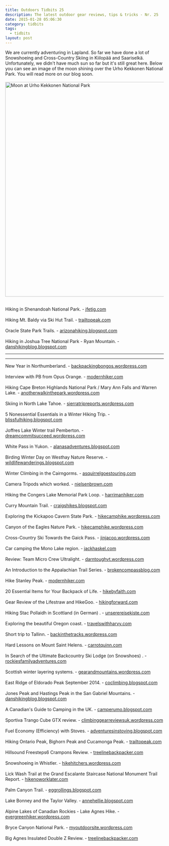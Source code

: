 ```yaml
---
title: Outdoors Tidbits 25
description: The latest outdoor gear reviews, tips & tricks - Nr. 25
date: 2015-01-28 05:06:30
category: tidbits
tags:
  - tidbits
layout: post
---
```

We are currently adventuring in Lapland. So far we have done a lot of Snowshoeing and Cross-Country Skiing in Kiilopää and Saariselkä. Unfortunately, we didn't have much sun so far but it's still great here. Below you can see an image of the moon shining over the Urho Kekkonen National Park. You will read more on our blog soon.
<br><br>
<a href="https://www.flickr.com/photos/90204224@N07/16199155969" title="Moon at Urho Kekkonen National Park"><img src="https://farm8.staticflickr.com/7451/16199155969_80cb33d3ec_b.jpg" width="1024" height="680" alt="Moon at Urho Kekkonen National Park"></a><br><!--more--><br>

Hiking in  Shenandoah National Park. - [jfetig.com](http://jfetig.com/2015/01/20/lets-go-hiking)
<br><br>
Hiking Mt. Baldy via Ski Hut Trail. - [trailtopeak.com](http://trailtopeak.com/2015/01/19/mt-baldy-via-ski-hut-trail-01-19-15)
<br><br>
Oracle State Park Trails. - [arizonahiking.blogspot.com](http://arizonahiking.blogspot.com/2015/01/oracle-state-park-trails.html)
<br><br>
Hiking in Joshua Tree National Park - Ryan Mountain. - [danshikingblog.blogspot.com](http://danshikingblog.blogspot.com/2015/01/joshua-tree-ryan-mountain-january-3-2014.html)

---

<script type="text/javascript" src="//www.avantlink.com/link.php?ml=196169&amp;p=125311&amp;pw=150351&amp;ctc=Tidbits&amp;open=_blank"></script>

---


New Year in Northumberland. - [backpackingbongos.wordpress.com](https://backpackingbongos.wordpress.com/2015/01/19/new-year-in-northumberland/)
<br><br>
Interview with PB from Opus Orange. - [modernhiker.com](http://www.modernhiker.com/2015/01/19/stream-opus-orange-outside-in-interview-with-pb/)
<br><br>
Hiking Cape Breton Highlands National Park / Mary Ann Falls and Warren Lake. - [anotherwalkinthepark.wordpress.com](https://anotherwalkinthepark.wordpress.com/2015/01/19/cape-breton-highlands-national-park-part-6-mary-ann-falls-a-swim-in-warren-lake-and-last-minute-moose/)
<br><br>
Skiing in North Lake Tahoe. - [sierratripreports.wordpress.com](https://sierratripreports.wordpress.com/2015/01/18/tr-up-and-down-in-north-lake-tahoe/)
<br><br>
5 Nonessential Essentials in a Winter Hiking Trip. - [blissfulhiking.blogspot.com](http://blissfulhiking.blogspot.com/2015/01/my-5-nonessential-essentials-in-winter.html)
<br><br>
Joffres Lake Winter trail Pemberton. - [dreamcommitsucceed.wordpress.com](https://dreamcommitsucceed.wordpress.com/2015/01/19/joffres-lake-winter-trail-pemberton-january-2015/)
<br><br>
White Pass in Yukon. - [alanasadventures.blogspot.com](http://alanasadventures.blogspot.com/2015/01/white-pass-yukon.html)
<br><br>
Birding Winter Day on Westhay Nature Reserve. - [wildlifewanderings.blogspot.com](http://wildlifewanderings.blogspot.com/2015/01/winter-on-westhay-nature-reserve-swt.html)
<br><br>
Winter Climbing in the Cairngorms. - [asquirrelgoestouring.com](http://asquirrelgoestouring.com/2015/01/18/winter-climbing-cairngorms)
<br><br>
Camera Tripods which worked. - [nielsenbrown.com](http://nielsenbrown.com/2015/01/18/what-works-for-me-camera-tripods)
<br><br>
Hiking the Congers Lake Memorial Park Loop. - [harrimanhiker.com](http://www.harrimanhiker.com/2015/01/congers-lake-loop.html)
<br><br>
Curry Mountain Trail. - [craigshikes.blogspot.com](http://craigshikes.blogspot.com/2015/01/curry-mountain-trail.html)
<br><br>
Exploring the Kickapoo Cavern State Park. - [hikecamphike.wordpress.com](https://hikecamphike.wordpress.com/2015/01/22/kickapoo-cavern-state-park)
<br><br>
Canyon of the Eagles Nature Park. - [hikecamphike.wordpress.com](https://hikecamphike.wordpress.com/2015/01/22/canyon-of-the-eagles-nature-park)
<br><br>
Cross-Country Ski Towards the Gaick Pass. - [jinjacoo.wordpress.com](https://jinjacoo.wordpress.com/2015/01/22/cross-country-ski-towards-the-gaick-pass/)
<br><br>
Car camping the Mono Lake region. - [jackhaskel.com](http://jackhaskel.com/2015/01/22/car-camping-the-mono-lake-region)
<br><br>
Review: Team Micro Crew Ultralight. - [darntoughvt.wordpress.com](https://darntoughvt.wordpress.com/2015/01/21/review-team-micro-crew-ultralight/)
<br><br>
An Introduction to the Appalachian Trail Series. - [brokencompassblog.com](http://brokencompassblog.com/2015/01/21/an-introduction-to-the-appalachian-trail-series)
<br><br>
Hike Stanley Peak. - [modernhiker.com](http://www.modernhiker.com/2015/01/21/hike-stanley-peak/)
<br><br>
20 Essential Items for Your Backpack of Life. - [hikebyfaith.com](http://hikebyfaith.com/2015/01/21/20-essential-items-for-your-backpack-of-life)
<br><br>
Gear Review of  the Lifestraw and HikeGoo. - [hikingforward.com](http://www.hikingforward.com/blog/hhar-gear-review-lifestraw-hikegoo)
<br><br>
Hiking Stac Pollaidh in Scottland (in German) . - [unserereisekiste.com](http://unserereisekiste.com/2015/01/24/schottland-wanderung-auf-den-stac-pollaidh-und-weiterfahrt-nach-thurso)
<br><br>
Exploring the beautiful Oregon coast. - [travelswithharvy.com](http://travelswithharvy.com/2015/01/24/the-ruggedly-beautiful-oregon-coast)
<br><br>
Short trip to Tallinn. - [backinthetracks.wordpress.com](https://backinthetracks.wordpress.com/2015/01/23/short-trip-to-tallin/)
<br><br>
Hard Lessons on Mount Saint Helens. - [carrotquinn.com](http://carrotquinn.com/2015/01/27/hard-lessons-on-mount-saint-helens/)
<br><br>
In Search of the Ultimate Backcountry Ski Lodge (on Snowshoes) . - [rockiesfamilyadventures.com](http://www.rockiesfamilyadventures.com/2015/01/in-search-of-ultimate-backcountry-ski.html)
<br><br>
Scottish winter layering systems. - [gearandmountains.wordpress.com](https://gearandmountains.wordpress.com/2015/01/27/scottish-winter-layering-systems/)
<br><br>
East Ridge of Eldorado Peak September 2014. - [coclimbing.blogspot.com](http://coclimbing.blogspot.com/2015/01/east-ridge-of-eldorado-peak-september.html)
<br><br>
Jones Peak and Hastings Peak in the San Gabriel Mountains. - [danshikingblog.blogspot.com](http://danshikingblog.blogspot.com/2014/12/jones-peak-and-hastings-peak-dec-31.html)
<br><br>
A Canadian's Guide to Camping in the UK. - [camperumo.blogspot.com](http://camperumo.blogspot.com/2015/01/a-canadians-guide-to-camping-in-uk.html)
<br><br>
Sportiva Trango Cube GTX review. - [climbinggearreviewsuk.wordpress.com](https://climbinggearreviewsuk.wordpress.com/2015/01/26/sportiva-trango-cube-gtx/)
<br><br>
Fuel Economy (Efficiency)  with Stoves. - [adventuresinstoving.blogspot.com](http://adventuresinstoving.blogspot.com/2015/01/fuel-economy-efficiency-with-stoves.html)
<br><br>
Hiking Ontario Peak, Bighorn Peak and Cucamonga Peak. - [trailtopeak.com](http://trailtopeak.com/2015/01/26/ontario-peak-bighorn-peak-and-cucamonga-peak-01-25-15)
<br><br>
Hillsound Freesteps6 Crampons Review. - [treelinebackpacker.com](http://treelinebackpacker.com/2015/01/26/hillsound-freesteps6-crampons-review)
<br><br>
Snowshoeing in Whistler. - [hikehitchers.wordpress.com](https://hikehitchers.wordpress.com/2015/01/24/lost-lake-snowshoeing-in-whistler/)
<br><br>
Lick Wash Trail at the Grand Escalante Staircase National Monument Trail Report. - [hikenoworklater.com](http://hikenoworklater.com/2015/01/25/trail-report-lick-wash-trail-at-the-grand-escalante-staircase-national-monument)
<br><br>
Palm Canyon Trail. - [eggrollings.blogspot.com](http://eggrollings.blogspot.com/2015/01/palm-canyon-trail.html)
<br><br>
Lake Bonney and the Taylor Valley. - [annehellie.blogspot.com](http://annehellie.blogspot.com/2014/12/lake-bonney-and-taylor-valley.html)
<br><br>
Alpine Lakes of Canadian Rockies - Lake Agnes Hike. - [evergreenhiker.wordpress.com](https://evergreenhiker.wordpress.com/2015/01/25/lake-agnes-hike/)
<br><br>
Bryce Canyon National Park. - [myoutdoorsite.wordpress.com](https://myoutdoorsite.wordpress.com/2015/01/25/bryce-canyon-national-park/)
<br><br>
Big Agnes Insulated Double Z Review. - [treelinebackpacker.com](http://treelinebackpacker.com/2014/07/06/big-agnes-double-z-sleeping-pad-review/)
